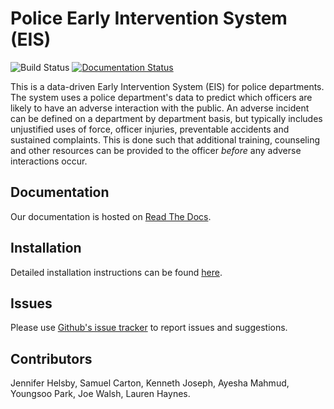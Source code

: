 # Police Early Intervention System (EIS) 

![Build Status](https://travis-ci.org/dssg/police-eis.svg)
[![Documentation Status](https://readthedocs.org/projects/police-eis/badge/?version=latest)](http://police-eis.readthedocs.org/en/latest/?badge=latest)

This is a data-driven Early Intervention System (EIS) for police departments. The system uses a police department's data to predict which officers are likely to have an adverse interaction with the public. An adverse incident can be defined on a department by department basis, but typically includes unjustified uses of force, officer injuries, preventable accidents and sustained complaints. This is done such that additional training, counseling and other resources can be provided to the officer _before_ any adverse interactions occur. 
 
## Documentation

Our documentation is hosted on [Read The Docs](https://police-eis.readthedocs.org/en/latest/). 

## Installation

Detailed installation instructions can be found [here](https://police-eis.readthedocs.org/en/latest/quickstart.html). 

## Issues

Please use [Github's issue tracker](https://github.com/dssg/police-eis/issues/new) to report issues and suggestions. 

## Contributors

Jennifer Helsby, Samuel Carton, Kenneth Joseph, Ayesha Mahmud, Youngsoo Park, Joe Walsh, Lauren Haynes. 

